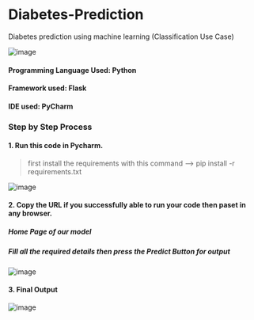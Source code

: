 # Diabetes-Prediction
Diabetes prediction using machine learning (Classification Use Case)

![image](https://user-images.githubusercontent.com/69152112/219029628-7e5e1937-96ad-47cf-8b22-5f268c8a5727.png)

#### Programming Language Used: Python

#### Framework used: Flask

#### IDE used: PyCharm

### Step by Step Process 

#### 1. Run this code in Pycharm. 
> first install the requirements with this command --> pip install -r requirements.txt

![image](https://user-images.githubusercontent.com/69152112/219024149-96d2f471-6328-43b2-84bd-6637d221608c.png)

#### 2. Copy the URL if you successfully able to run your code then paset in any browser.
##### Home Page of our model
##### Fill all the required details then press the Predict Button for output

![image](https://user-images.githubusercontent.com/69152112/219025338-1d686f2e-4125-4666-b2d4-5b839dd2d7a1.png)

#### 3. Final Output 
![image](https://user-images.githubusercontent.com/69152112/219026023-7feb2eb9-ed54-4b57-8d35-24b5abfccae4.png)


